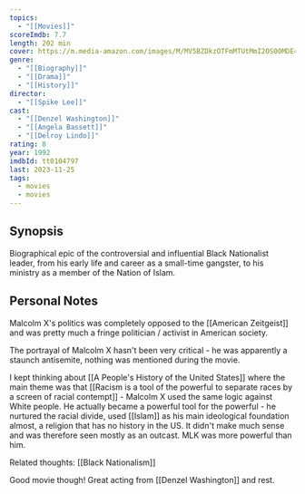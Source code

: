 ```yaml
---
topics:
  - "[[Movies]]"
scoreImdb: 7.7
length: 202 min
cover: https://m.media-amazon.com/images/M/MV5BZDkzOTFmMTUtMmI2OS00MDE4LTg5YTUtODMwNDMzNmI5OGYwL2ltYWdlXkEyXkFqcGdeQXVyMTQxNzMzNDI@._V1_SX300.jpg
genre:
  - "[[Biography]]"
  - "[[Drama]]"
  - "[[History]]"
director:
  - "[[Spike Lee]]"
cast:
  - "[[Denzel Washington]]"
  - "[[Angela Bassett]]"
  - "[[Delroy Lindo]]"
rating: 8
year: 1992
imdbId: tt0104797
last: 2023-11-25
tags:
  - movies
  - movies
---
```

## Synopsis

Biographical epic of the controversial and influential Black Nationalist leader, from his early life and career as a small-time gangster, to his ministry as a member of the Nation of Islam.


## Personal Notes

Malcolm X's politics was completely opposed to the [[American Zeitgeist]] and was pretty much a fringe politician / activist in American society.

The portrayal of Malcolm X hasn't been very critical - he was apparently a staunch antisemite, nothing was mentioned during the movie. 

I kept thinking about [[A People's History of the United States]] where the main theme was that [[Racism is a tool of the powerful to separate races by a screen of racial contempt]] - Malcolm X used the same logic against White people. He actually became a powerful tool for the powerful - he nurtured the racial divide, used [[Islam]] as his main ideological foundation almost, a religion that has no history in the US. It didn't make much sense and was therefore seen mostly as an outcast. MLK was more powerful than him. 

Related thoughts: [[Black Nationalism]]


Good movie though! Great acting from [[Denzel Washington]] and rest.